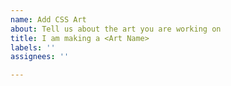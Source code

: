 ```yaml
---
name: Add CSS Art
about: Tell us about the art you are working on
title: I am making a <Art Name>
labels: ''
assignees: ''

---
```




